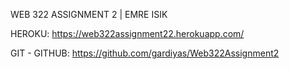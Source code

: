 WEB 322 ASSIGNMENT 2 | EMRE ISIK 


HEROKU: https://web322assignment22.herokuapp.com/

GIT - GITHUB: https://github.com/gardiyas/Web322Assignment2
